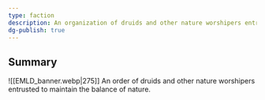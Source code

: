 ```yaml
---
type: faction
description: An organization of druids and other nature worshipers entrusted to maintain the balance of nature.
dg-publish: true
---
```

## Summary
![[EMLD_banner.webp|275]]
An order of druids and other nature worshipers entrusted to maintain the balance of nature. 